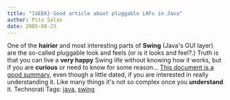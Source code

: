 ```yaml
---
title: "[GEEK} Good article about pluggable LAFs in Java"
author: Pito Salas
date: 2005-08-25
---
```




One of the **hairier** and most interesting parts of **Swing** (Java's GUI
layer) are the so-called pluggable look and feels (or is it looks and feel?.)
Truth is that you can live a **very happy** Swing life without knowing how it
works, but if you are **curious** or need to know for some reason… [This
document is a good
summary](<http://java.sun.com/products/jfc/tsc/articles/architecture/>), even
though a little dated, if you are interested in really understanding it. Like
many things it's not so complex once you **understand** it. Technorati Tags:
[java](<http://www.technorati.com/tag/java>),
[swing](<http://www.technorati.com/tag/swing>)


